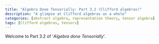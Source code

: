 ```yaml
---
title: "Algebra Done Tensorially: Part 3.2 (Clifford algebras)"
description: "A glimpse at Clifford algebras as a whole"
categories: [abstract algebra, representation theory, tensor algebra]
tags: [Clifford algebras, tensors]
---
```

Welcome to Part 3.2 of '_Algebra done Tensorially_'.
